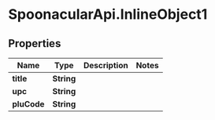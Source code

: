 # SpoonacularApi.InlineObject1

## Properties

Name | Type | Description | Notes
------------ | ------------- | ------------- | -------------
**title** | **String** |  | 
**upc** | **String** |  | 
**pluCode** | **String** |  | 


